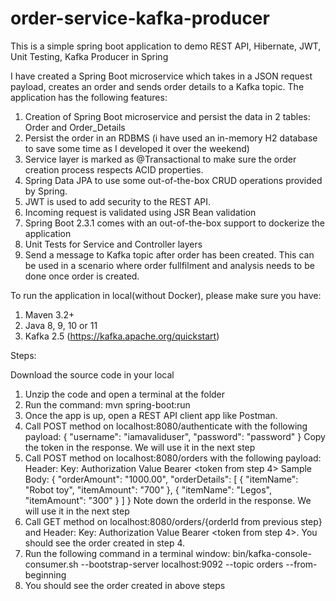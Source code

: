 # order-service-kafka-producer


This is a simple spring boot application to demo REST API, Hibernate, JWT, Unit Testing, Kafka Producer in Spring

I have created a Spring Boot microservice which takes in a JSON request payload, creates an order and sends order details to a Kafka topic. The application has the following features:

1. Creation of Spring Boot microservice and persist the data in 2 tables: Order and Order_Details
2. Persist the order in an RDBMS (i have used an in-memory H2 database to save some time as I developed it over the weekend)
3. Service layer is marked as @Transactional to make sure the order creation process respects ACID properties.
4. Spring Data JPA to use some out-of-the-box CRUD operations provided by Spring.
5. JWT is used to add security to the REST API.
6. Incoming request is validated using JSR Bean validation
7. Spring Boot 2.3.1 comes with an out-of-the-box support to dockerize the application
8. Unit Tests for Service and Controller layers
9. Send a message to Kafka topic after order has been created. This can be used in a scenario where order fullfilment and analysis needs to be done once order is created.

To run the application in local(without Docker), please make sure you have:

1. Maven 3.2+
2. Java 8, 9, 10 or 11
3. Kafka 2.5 (https://kafka.apache.org/quickstart)

Steps:

Download the source code in your local
1. Unzip the code and open a terminal at the folder
2. Run the command: mvn spring-boot:run
3. Once the app is up, open a REST API client app like Postman.
4. Call POST method on localhost:8080/authenticate with the following payload: { "username": "iamavaliduser", "password": "password" } Copy the token in the response. We will use it in the next step
5. Call POST method on localhost:8080/orders with the following payload: Header: Key: Authorization Value Bearer <token from step 4>
Sample Body: { "orderAmount": "1000.00", "orderDetails": [ { "itemName": "Robot toy", "itemAmount": "700" }, { "itemName": "Legos", "itemAmount": "300" } ] } Note down the orderId in the response. We will use it in the next step
6. Call GET method on localhost:8080/orders/{orderId from previous step} and Header: Key: Authorization Value Bearer <token from step 4>. You should see the order created in step 4.
7. Run the following command in a terminal window: bin/kafka-console-consumer.sh --bootstrap-server localhost:9092 --topic orders --from-beginning
8. You should see the order created in above steps
